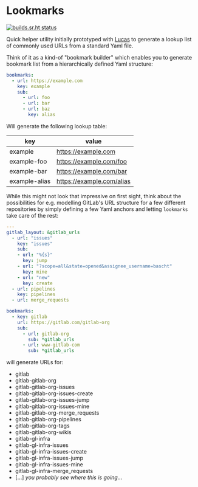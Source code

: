 # Lookmarks

[![builds.sr.ht status](https://builds.sr.ht/~bascht/lookmarks.svg)](https://builds.sr.ht/~bascht/lookmarks?)

Quick helper utility initially prototyped with
[Lucas](https://github.com/moonglum/) to generate a lookup list of commonly used
URLs from a standard Yaml file.

Think of it as a kind-of "bookmark builder" which enables you to generate bookmark list from a hierarchically defined Yaml structure:

```yaml
bookmarks:
  - url: https://example.com
    key: example
    sub:
      - url: foo
      - url: bar
      - url: baz
        key: alias
```

Will generate the following lookup table:

| key           | value                     |
|---------------|---------------------------|
| example       | https://example.com       |
| example-foo   | https://example.com/foo   |
| example-bar   | https://example.com/bar   |
| example-alias | https://example.com/alias |


While this might not look that impressive on first sight, think about the possibilities for e.g. modelling GitLab's URL structure for a few different repositories by simply defining a few Yaml anchors and letting `lookmarks` take care of the rest:


```yaml
---
gitlab_layout: &gitlab_urls
  - url: "issues"
    key: "issues"
    sub:
    - url: "%{s}"
      key: jump
    - url: "?scope=all&state=opened&assignee_username=bascht"
      key: mine
    - url: "new"
      key: create
  - url: pipelines
    key: pipelines
  - url: merge_requests

bookmarks:
  - key: gitlab
    url: https://gitlab.com/gitlab-org
    sub:
      - url: gitlab-org
        sub: *gitlab_urls
      - url: www-gitlab-com
        sub: *gitlab_urls
```

will generate URLs for:

- gitlab
- gitlab-gitlab-org
- gitlab-gitlab-org-issues
- gitlab-gitlab-org-issues-create
- gitlab-gitlab-org-issues-jump
- gitlab-gitlab-org-issues-mine
- gitlab-gitlab-org-merge_requests
- gitlab-gitlab-org-pipelines
- gitlab-gitlab-org-tags
- gitlab-gitlab-org-wikis
- gitlab-gl-infra
- gitlab-gl-infra-issues
- gitlab-gl-infra-issues-create
- gitlab-gl-infra-issues-jump
- gitlab-gl-infra-issues-mine
- gitlab-gl-infra-merge_requests
- […] _you probably see where this is going…_
